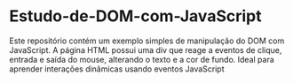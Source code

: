 # Estudo-de-DOM-com-JavaScript
Este repositório contém um exemplo simples de manipulação do DOM com JavaScript. A página HTML possui uma div que reage a eventos de clique, entrada e saída do mouse, alterando o texto e a cor de fundo. Ideal para aprender interações dinâmicas usando eventos JavaScript
